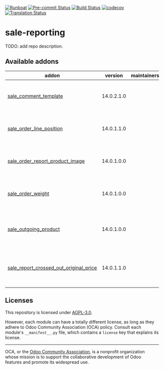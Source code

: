 
[![Runboat](https://img.shields.io/badge/runboat-Try%20me-875A7B.png)](https://runboat.odoo-community.org/builds?repo=OCA/sale-reporting&target_branch=14.0)
[![Pre-commit Status](https://github.com/OCA/sale-reporting/actions/workflows/pre-commit.yml/badge.svg?branch=14.0)](https://github.com/OCA/sale-reporting/actions/workflows/pre-commit.yml?query=branch%3A14.0)
[![Build Status](https://github.com/OCA/sale-reporting/actions/workflows/test.yml/badge.svg?branch=14.0)](https://github.com/OCA/sale-reporting/actions/workflows/test.yml?query=branch%3A14.0)
[![codecov](https://codecov.io/gh/OCA/sale-reporting/branch/14.0/graph/badge.svg)](https://codecov.io/gh/OCA/sale-reporting)
[![Translation Status](https://translation.odoo-community.org/widgets/sale-reporting-14-0/-/svg-badge.svg)](https://translation.odoo-community.org/engage/sale-reporting-14-0/?utm_source=widget)

<!-- /!\ do not modify above this line -->

# sale-reporting

TODO: add repo description.

<!-- /!\ do not modify below this line -->

<!-- prettier-ignore-start -->

[//]: # (addons)

Available addons
----------------
addon | version | maintainers | summary
--- | --- | --- | ---
[sale_comment_template](sale_comment_template/) | 14.0.2.1.0 |  | Comments texts templates on Sale documents
[sale_order_line_position](sale_order_line_position/) | 14.0.1.1.0 |  | Adds position number on sale order line.
[sale_order_report_product_image](sale_order_report_product_image/) | 14.0.1.0.0 |  | Show product images on Sale documents
[sale_order_weight](sale_order_weight/) | 14.0.1.0.0 |  | Add products weight in report for sale order
[sale_outgoing_product](sale_outgoing_product/) | 14.0.1.0.0 |  | Module that generates a view for outgoing product
[sale_report_crossed_out_original_price](sale_report_crossed_out_original_price/) | 14.0.1.1.0 |  | Sale report crossed out original price when a discount exists

[//]: # (end addons)

<!-- prettier-ignore-end -->

## Licenses

This repository is licensed under [AGPL-3.0](LICENSE).

However, each module can have a totally different license, as long as they adhere to Odoo Community Association (OCA)
policy. Consult each module's `__manifest__.py` file, which contains a `license` key
that explains its license.

----
OCA, or the [Odoo Community Association](http://odoo-community.org/), is a nonprofit
organization whose mission is to support the collaborative development of Odoo features
and promote its widespread use.
